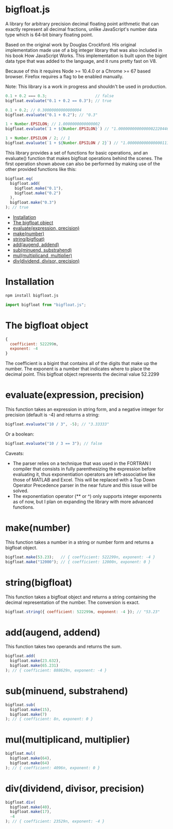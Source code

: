# bigfloat.js
A library for arbitrary precision decimal floating point arithmetic that can exactly represent all decimal fractions,
unlike JavaScript's number data type which is 64-bit binary floating point.

Based on the original work by Douglas Crockford.
His original implementation made use of a big integer library that was also included in his book How JavaScript Works.
This implementation is built upon the bigint data type that was added to the language, and it runs pretty fast on V8.

Because of this it requires Node >= 10.4.0 or a Chrome >= 67 based browser. Firefox requires a flag to be enabled manually.

Note: This library is a work in progress and shouldn't be used in production.

```javascript
0.1 + 0.2 === 0.3;                     // false
bigfloat.evaluate("0.1 + 0.2 == 0.3"); // true

0.1 + 0.2; // 0.30000000000000004
bigfloat.evaluate("0.1 + 0.2"); // "0.3"

1 + Number.EPSILON; // 1.0000000000000002
bigfloat.evaluate(`1 + ${Number.EPSILON}`) // "1.0000000000000002220446049250313"

1 + Number.EPSILON / 2; // 1
bigfloat.evaluate(`1 + ${Number.EPSILON / 2}`) // "1.00000000000000011102230246251565"
```

This library provides a set of functions for basic operations, and an evaluate() function that makes bigfloat operations behind the scenes. The first operation shown above can also be performed by making use of the other provided functions like this:
```javascript
bigfloat.eq(
  bigfloat.add(
    bigfloat.make("0.1"),
    bigfloat.make("0.2")
  ),
  bigfloat.make("0.3")
); // true
```

- [Installation](#installation)
- [The bigfloat object](#the-bigfloat-object)
- [evaluate(expression, precision)](#evaluateexpression-precision)
- [make(number)](#makenumber)
- [string(bigfloat)](#stringbigfloat)
- [add(augend, addend)](#addaugend-addend)
- [sub(minuend, substrahend)](#subminuend-substrahend)
- [mul(multiplicand, multiplier)](#mulmultiplicand-multiplier)
- [div(dividend, divisor, precision)](#divdividend-divisor-precision)

# Installation

```bash
npm install bigfloat.js
```
```javascript
import bigfloat from "bigfloat.js";
```

# The bigfloat object
```javascript
{
  coefficient: 522299n,
  exponent: -4
}
```
The coefficient is a bigint that contains all of the digits that make up the number.
The exponent is a number that indicates where to place the decimal point.
This bigfloat object represents the decimal value 52.2299

# evaluate(expression, precision)
This function takes an expression in string form, and a negative integer for precision (default is -4) and returns a string:
```javascript
bigfloat.evaluate("10 / 3", -5); // "3.33333"
```

Or a boolean:
```javascript
bigfloat.evaluate("10 / 3 == 3"); // false
```

Caveats:
- The parser relies on a technique that was used in the FORTRAN I compiler that consists in fully parenthesizing the expression before evaluating it, thus exponentiation operators are left-associative like those of MATLAB and Excel. This will be replaced with a Top Down Operator Precedence parser in the near future and this issue will be solved.
-  The exponentiation operator (** or ^) only supports integer exponents as of now, but I plan on expanding the library with more advanced functions.

# make(number)
This function takes a number in a string or number form and returns a bigfloat object.
```javascript
bigfloat.make(53.23);   // { coefficient: 522299n, exponent: -4 }
bigfloat.make("12000"); // { coefficient: 12000n, exponent: 0 }
```

# string(bigfloat)
This function takes a bigfloat object and returns a string containing the decimal representation of the number. The conversion is exact.
```javascript
bigfloat.string({ coefficient: 522299n, exponent: -4 }); // "53.23"
```

# add(augend, addend)
This function takes two operands and returns the sum.
```javascript
bigfloat.add(
  bigfloat.make(23.632),
  bigfloat.make(65.231)
); // { coefficient: 888629n, exponent: -4 }
```
# sub(minuend, substrahend)
```javascript
bigfloat.sub(
  bigfloat.make(15),
  bigfloat.make(7)
); // { coefficient: 8n, exponent: 0 }
```
# mul(multiplicand, multiplier)
```javascript
bigfloat.mul(
  bigfloat.make(64),
  bigfloat.make(64)
); // { coefficient: 4096n, exponent: 0 }
```
# div(dividend, divisor, precision)
```javascript
bigfloat.div(
  bigfloat.make(40),
  bigfloat.make(17),
  -4
); // { coefficient: 23529n, exponent: -4 }
```
